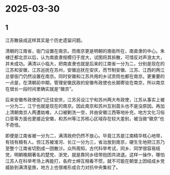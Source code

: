 # 2025-03-30

## 1

江苏散装成这样其实是个历史遗留问题。

清朝的江南省，衙门设置在南京。而南京更是明朝的南衙所在，南直隶的中心。朱棣迁都北京以后，认为南直隶规模归于庞大，试图将其拆散，可惜反对声浪太大，并未成功。满清以小临大，把南直隶也就是后来的江南省一分为二，分别是现在的江苏和安徽，江苏巡抚在苏州，安徽巡抚在安庆，而节制安徽、江苏、江西的两江总督衙门仍然设置在南京。同时安徽和江苏共用的乡试贡院也都在南京。更重要的一点是，在清朝前中期，管理安徽民政的安徽布政使也长期寄驻在南京，所以南京在很长一段时间里确实就是“徽京”。

后来安徽布政使衙门迁往安庆，江苏另设江宁和苏州两大布政使，江苏从事实上被一分为二，江宁也就是现在的南京。因此南京和苏州互别苗头也不是没原因。再加上清朝南京人两遭劫难，人口被剿洗一空，并由安徽江西等地补充，地方文化习俗口音等方面也更接近安徽，和苏州等江苏核心区域存在较大差别，被当做“徽京”也不奇怪。

即便是江南省被一分为二，满清政府仍然不放心。毕竟江苏是江南精华核心地带，有钱有粮有人。但江苏被淮河、长江一分为三，省治放到南京，硬生生地把江苏乃至整个江南省切割成一团散沙。众所周知，古代科举考试，同乡、同学很容易结党，明朝晚期著名的楚党、浙党，就是靠同乡纽带抱团共进退。这样一操作，哪怕江苏人在科举考场上再能打，各府士绅互相看不惯，就不可能在朝堂上团结成乡党威胁到满清皇族，地方上也很难形成合力对抗中央集权了。

